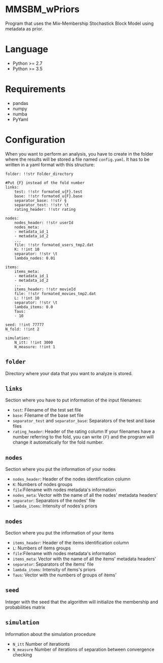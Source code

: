 # MMSBM_wPriors

Program that uses the Mix-Membership Stochastick Block Model using metadata as prior.

# Language
- Python >= 2.7
- Python >= 3.5

# Requirements
- pandas
- numpy
- numba
- PyYaml

# Configuration
When you want to perform an analysis, you have to create in the folder where the results will be stored a file named `config.yaml`. It has to be written in a yaml format with this structure:

```
folder: !!str Folder_directory

#Put {F} instead of the fold number
links:
    test: !!str formated_u{F}.test
    base: !!str formated_u{F}.base
    separator_base: !!str §
    separator_test: !!str \t
    rating_header: !!str rating

nodes:
    nodes_header: !!str userId
    nodes_meta:
    - metadata_id_1
    - metadata_id_2
    ...
    file: !!str formated_users_tmp2.dat
    K: !!int 10
    separator: !!str \t
    lambda_nodes: 0.01

items:
    items_meta:
    - metadata_id_1
    - metadata_id_2
    ...
    items_header: !!str movieId
    file: !!str formated_movies_tmp2.dat
    L: !!int 10
    separator: !!str \t
    lambda_items: 0.0
    Taus:
    - 10

seed: !!int 77777
N_fold: !!int 2

simulation:
    N_itt: !!int 3000
    N_measure: !!int 1
```
## `folder`
Directory where your data that you want to analyze is stored.

## `links`
Section where you have to put information of the input filenames:
- `test`: Filename of the test set file
- `base`: Filename of the base set file
- `separator_test` and `separator_base`: Separators of the test and base files
- `rating_header`: Header of the rating column
If your filenames have a number referring to the fold, you can write `{F}` and the program will change it automatically for the fold number.
## `nodes`
Section where you put the information of your nodes
- `nodes_header`: Header of the nodes identification column
- `K`: Numbers of nodes groups
- `file`:Filename with nodes metadata's information
- `nodes_meta`: Vector with the name of all the  nodes' metadata headers'
- `separator`: Separators of the nodes' file
- `lambda_items`: Intensity of nodes's priors

## `nodes`
Section where you put the information of your items
- `items_header`: Header of the items identification column
- `L`: Numbers of items groups
- `file`:Filename with nodes metadata's information
- `items_meta`: Vector with the name of all the  items' metadata headers'
- `separator`: Separators of the items' file
- `lambda_items`: Intensity of items's priors
- `Taus`: Vector with the numbers of groups of items'

## `seed`
Integer with the seed that the algorithm will initialize the membership and probabilities matrix

## `simulation`
Information about the simulation procedure
- `N_itt` Number of iterationts
- `N_measure` Number of iterations of separation between convergence checking
